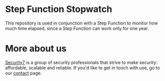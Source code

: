 # Step Function Stopwatch

This repository is used in conjunction with a Step Function to monitor how much time elapsed, since a Step Function can work only for one year.

# More about us

[Security7](https://www.security7.net/) is a group of security professionals that strive to make security: affordable, scalable and reliable. If you'd like to get in touch with use, go to our [contact](https://www.security7.net/contact/) page.
